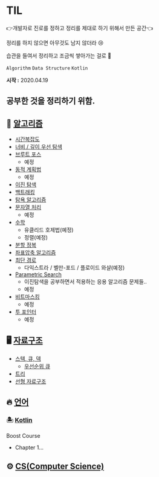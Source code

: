 # TIL

👉개발자로 진로를 정하고 정리를 제대로 하기 위해서 만든 공간👈

정리를 하지 않으면 아무것도 남지 않더라 😢

습관을 들여서 정리하고 조금씩 쌓아가는 걸로 👏

`Algorithm` `Data Structure`  `Kotlin` 

**시작 :** 2020.04.19  
## 공부한 것을 정리하기 위함. 



## 🌈 [알고리즘](https://github.com/Rurril/TIL/tree/master/Algorithm)

- [시간복잡도](https://github.com/Rurril/TIL/blob/master/Algorithm/%EC%95%8C%EA%B3%A0%EB%A6%AC%EC%A6%98%EC%9D%98%20%EC%8B%9C%EA%B0%84%20%EB%B3%B5%EC%9E%A1%EB%8F%84%20%EB%B6%84%EC%84%9D.md)
- [너비 / 깊이 우선 탐색]()
- [브루트 포스]()
  - 예정
- [동적 계획법]()
  - 예정
- [이진 탐색](https://github.com/Rurril/TIL/blob/master/Algorithm/%EC%9D%B4%EC%A7%84%ED%83%90%EC%83%89.md)
- [백트래킹](https://github.com/Rurril/TIL/blob/master/Algorithm/Backtracking.md)
- [탐욕 알고리즘](https://github.com/Rurril/TIL/blob/master/Algorithm/%EA%B7%B8%EB%A6%AC%EB%93%9C%20%EC%95%8C%EA%B3%A0%EB%A6%AC%EC%A6%98.md)
- [문자열 처리]()
  - 예정
- [수학]()
  - 유클리드 호제법(예정)
  - 정렬(예정)
- [분할 정복](https://github.com/Rurril/TIL/blob/master/Algorithm/%EB%B6%84%ED%95%A0%EC%A0%95%EB%B3%B5.md)
- [좌표압축 알고리즘](https://github.com/Rurril/TIL/blob/master/Algorithm/%EC%A2%8C%ED%91%9C%EC%95%95%EC%B6%95%EC%95%8C%EA%B3%A0%EB%A6%AC%EC%A6%98.md)
- [최단 경로](https://github.com/Rurril/TIL/blob/master/Algorithm/%EC%B5%9C%EB%8B%A8%EA%B2%BD%EB%A1%9C%EC%95%8C%EA%B3%A0%EB%A6%AC%EC%A6%98.md)
  - 다익스트라 / 벨만-포드 / 플로이드 와샬(예정)
- [Parametric Search]()
  - 이진탐색을 공부하면서 적용하는 응용 알고리즘 문제들..
  - 예정
- [비트마스킹]()
  - 예정
- [투 포인터]()
  - 예정

## 🖥 [자료구조](https://github.com/Rurril/TIL/tree/master/Data_Structure)

- [스텍, 큐, 덱](https://github.com/Rurril/TIL/blob/master/Data_Structure/StackQueueDeque.md)
  - [우선순위 큐](https://github.com/Rurril/TIL/blob/master/Data_Structure/PriorityQueue.md)
- [트리](https://github.com/Rurril/TIL/blob/master/Data_Structure/Tree.md)
- [선형 자료구조](https://github.com/Rurril/TIL/blob/master/Data_Structure/선형자료구조.md)


## 🔥 [언어]()

### 🏝 [Kotlin](https://github.com/Rurril/TIL/blob/master/Language/Kotlin/README.md)

Boost Course
- Chapter 1...


## ⚙️ [CS(Computer Science)]()